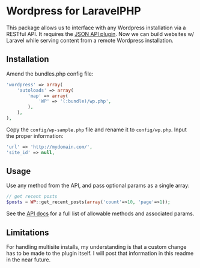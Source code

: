 # Wordpress for LaravelPHP #

This package allows us to interface with any Wordpress installation via a RESTful API.  It requires the [JSON API plugin](http://wordpress.org/extend/plugins/json-api/).  Now we can build websites w/ Laravel while serving content from a remote Wordpress installation.

## Installation ##

Amend the bundles.php config file:

```php
'wordpress' => array(
    'autoloads' => array(
        'map' => array(
            'WP' => '(:bundle)/wp.php',
        ),
    ),
),
```

Copy the ``config/wp-sample.php`` file and rename it to ``config/wp.php``.  Input the proper information:

```php
'url' => 'http://mydomain.com/',
'site_id' => null,
```

## Usage ##

Use any method from the API, and pass optional params as a single array:

```php
// get recent posts
$posts = WP::get_recent_posts(array('count'=>10, 'page'=>1));
```

See the [API docs](http://wordpress.org/extend/plugins/json-api/other_notes/) for a full list of allowable methods and associated params.

## Limitations ##

For handling multisite installs, my understanding is that a custom change has to be made to the plugin itself.  I will post that information in this readme in the near future.